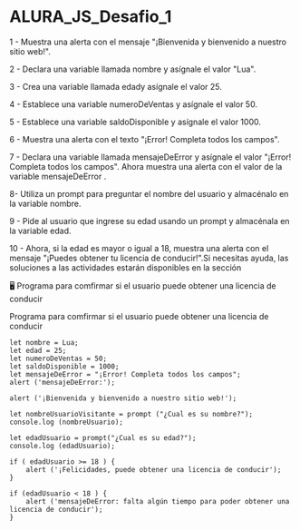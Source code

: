 # ALURA_JS_Desafio_1
1 - Muestra una alerta con el mensaje "¡Bienvenida y bienvenido a nuestro sitio web!".

2 - Declara una variable llamada nombre y asígnale el valor "Lua".

3 - Crea una variable llamada edady asígnale el valor 25.

4 - Establece una variable numeroDeVentas y asígnale el valor 50.

5 - Establece una variable saldoDisponible y asígnale el valor 1000.

6 - Muestra una alerta con el texto "¡Error! Completa todos los campos".

7 - Declara una variable llamada mensajeDeError y asígnale el valor "¡Error! Completa todos los campos". Ahora muestra una alerta con el valor de la variable mensajeDeError .

8- Utiliza un prompt para preguntar el nombre del usuario y almacénalo en la variable nombre.

9 - Pide al usuario que ingrese su edad usando un prompt y almacénala en la variable edad.

10 - Ahora, si la edad es mayor o igual a 18, muestra una alerta con el mensaje "¡Puedes obtener tu licencia de conducir!".Si necesitas ayuda, las soluciones a las actividades estarán disponibles en la sección

🖥 Programa para comfirmar si el usuario puede obtener una licencia de conducir

 Programa para comfirmar si el usuario puede obtener una licencia de conducir
    
    let nombre = Lua;
    let edad = 25;
    let numeroDeVentas = 50;
    let saldoDisponible = 1000;
    let mensajeDeError = "¡Error! Completa todos los campos";
    alert ('mensajeDeError:');
    
    alert ('¡Bienvenida y bienvenido a nuestro sitio web!');
    
    let nombreUsuarioVisitante = prompt ("¿Cual es su nombre?");
    console.log (nombreUsuario);
    
    let edadUsuario = prompt("¿Cual es su edad?");
    console.log (edadUsuario);
    
    if ( edadUsuario >= 18 ) {
        alert ('¡Felicidades, puede obtener una licencia de conducir');
    }
    
    if (edadUsuario < 18 ) {
        alert ('mensajeDeError: falta algún tiempo para poder obtener una licencia de conducir');
    }

